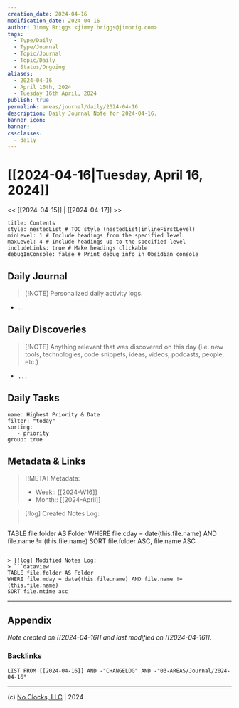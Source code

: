 ```yaml
---
creation_date: 2024-04-16
modification_date: 2024-04-16
author: Jimmy Briggs <jimmy.briggs@jimbrig.com>
tags:
  - Type/Daily
  - Type/Journal
  - Topic/Journal
  - Topic/Daily
  - Status/Ongoing
aliases:
  - 2024-04-16
  - April 16th, 2024
  - Tuesday 16th April, 2024
publish: true
permalink: areas/journal/daily/2024-04-16
description: Daily Journal Note for 2024-04-16.
banner_icon:
banner:
cssclasses:
  - daily
---
```



# [[2024-04-16|Tuesday, April 16, 2024]]

<< [[2024-04-15]] | [[2024-04-17]] >>

```table-of-contents
title: Contents 
style: nestedList # TOC style (nestedList|inlineFirstLevel)
minLevel: 1 # Include headings from the specified level
maxLevel: 4 # Include headings up to the specified level
includeLinks: true # Make headings clickable
debugInConsole: false # Print debug info in Obsidian console
```

## Daily Journal

> [!NOTE] Personalized daily activity logs.

- `...`

## Daily Discoveries

> [!NOTE] Anything relevant that was discovered on this day (i.e. new tools, technologies, code snippets, ideas, videos, podcasts, people, etc.)

- `...`

## Daily Tasks

```todoist
name: Highest Priority & Date
filter: "today"
sorting:
   - priority
group: true
```


## Metadata & Links

> [!META] Metadata:
> - Week:: [[2024-W16]]
> - Month:: [[2024-April]]

> [!log] Created Notes Log:
> ```dataview
TABLE file.folder AS Folder
WHERE file.cday = date(this.file.name) AND file.name != (this.file.name)
SORT file.folder ASC, file.name ASC
```

> [!log] Modified Notes Log:
> ```dataview
TABLE file.folder AS Folder
WHERE file.mday = date(this.file.name) AND file.name != (this.file.name)
SORT file.mtime asc
```

***

## Appendix

*Note created on [[2024-04-16]] and last modified on [[2024-04-16]].*

### Backlinks

```dataview
LIST FROM [[2024-04-16]] AND -"CHANGELOG" AND -"03-AREAS/Journal/2024-04-16"
```

***

(c) [No Clocks, LLC](https://github.com/noclocks) | 2024



